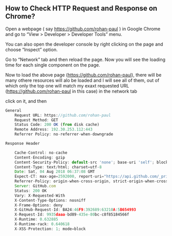 ## How to Check HTTP Request and Response on Chrome?

Open a webpage ( say https://github.com/rohan-paul ) in Google Chrome and go to “View > Developer > Developer Tools” menu.

You can also open the developer console by right clicking on the page and choose “Inspect” option.

Go to “Network” tab and then reload the page. Now you will see the loading time for each single component on the page.

Now to load the above page (https://github.com/rohan-paul), there will be many othere resources will alo be loaded and I will see all of them, out of which only the top one will match my exaxt requested URL (https://github.com/rohan-paul in this case) in the network tab

click on it, and then


```js
General
    Request URL: https://github.com/rohan-paul
    Request Method: GET
    Status Code: 200 OK (from disk cache)
    Remote Address: 192.30.253.112:443
    Referrer Policy: no-referrer-when-downgrade

Response Header

    Cache-Control: no-cache
    Content-Encoding: gzip
    Content-Security-Policy: default-src 'none'; base-uri 'self'; block-all-mixed-content; connect-src 'self' uploads.github.com status.github.com collector.githubapp.com api.github.com www.google-analytics.com github-cloud.s3.amazonaws.com github-production-repository-file-5c1aeb.s3.amazonaws.com github-production-upload-manifest-file-7fdce7.s3.amazonaws.com github-production-user-asset-6210df.s3.amazonaws.com wss://live.github.com; font-src assets-cdn.github.com; form-action 'self' github.com gist.github.com; frame-ancestors 'none'; frame-src render.githubusercontent.com; img-src 'self' data: assets-cdn.github.com identicons.github.com collector.githubapp.com github-cloud.s3.amazonaws.com *.githubusercontent.com; manifest-src 'self'; media-src 'none'; script-src assets-cdn.github.com; style-src 'unsafe-inline' assets-cdn.github.com
    Content-Type: text/html; charset=utf-8
    Date: Sat, 04 Aug 2018 06:37:08 GMT
    Expect-CT: max-age=2592000, report-uri="https://api.github.com/_private/browser/errors"
    Referrer-Policy: origin-when-cross-origin, strict-origin-when-cross-origin
    Server: GitHub.com
    Status: 200 OK
    Vary: X-Requested-With
    X-Content-Type-Options: nosniff
    X-Frame-Options: deny
    X-GitHub-Request-Id: BA24:46F9:392689:63210A:5B654993
    X-Request-Id: 9935daaa-bd89-435e-80bc-c8f85184566f
    X-Runtime: 0.632885
    X-Runtime-rack: 0.640618
    X-XSS-Protection: 1; mode=block

```